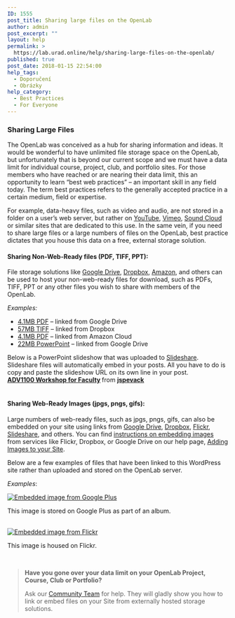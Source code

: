 ```yaml
---
ID: 1555
post_title: Sharing large files on the OpenLab
author: admin
post_excerpt: ""
layout: help
permalink: >
  https://lab.urad.online/help/sharing-large-files-on-the-openlab/
published: true
post_date: 2018-01-15 22:54:00
help_tags:
  - Doporučení
  - Obrázky
help_category:
  - Best Practices
  - For Everyone
---
```

<h3>Sharing Large Files</h3>
The OpenLab was conceived as a hub for sharing information and ideas. It would be wonderful to have unlimited file storage space on the OpenLab, but unfortunately that is beyond our current scope and we must have a data limit for individual course, project, club, and portfolio sites. For those members who have reached or are nearing their data limit, this an opportunity to learn “best web practices” – an important skill in any field today. The term best practices refers to the generally accepted practice in a certain medium, field or expertise.

For example, data-heavy files, such as video and audio, are not stored in a folder on a user’s web server, but rather on <a href="https://www.youtube.com/" target="_blank" rel="noopener">YouTube</a>, <a href="http://vimeo.com/" target="_blank" rel="noopener">Vimeo</a>, <a href="https://soundcloud.com/" target="_blank" rel="noopener">Sound Cloud</a> or similar sites that are dedicated to this use. In the same vein, if you need to share large files or a large numbers of files on the OpenLab, best practice dictates that you house this data on a free, external storage solution.
<h4>Sharing Non-Web-Ready files (PDF, TIFF, PPT):</h4>
File storage solutions like <a href="https://drive.google.com" target="_blank" rel="noopener">Google Drive</a>, <a href="https://www.dropbox.com" target="_blank" rel="noopener">Dropbox</a>, <a href="http://www.amazon.com/gp/feature.html?ie=UTF8&amp;docId=1000796931&amp;ref_=cd_lm_rd_fp" target="_blank" rel="noopener">Amazon</a>, and others can be used to host your non-web-ready files for download, such as PDFs, TIFF, PPT or any other files you wish to share with members of the OpenLab.

<em>Examples:</em>
<ul>
 	<li><a href="https://docs.google.com/file/d/0B2BzHDK_6plWM2FzdWRpT0ZGck0/edit?usp=sharing" target="_blank" rel="noopener">4.1MB PDF</a> – linked from Google Drive</li>
 	<li><a href="http://dl.dropbox.com/u/2843907/120503EFrossard_MGrns_JSpvk_1819.tif" target="_blank" rel="noopener">57MB TIFF</a> – linked from Dropbox</li>
 	<li><a href="https://www.amazon.com/clouddrive/share?s=eg6lqxQpQoshzJOvC9PN-8" target="_blank" rel="noopener">4.1MB PDF</a> – linked from Amazon Cloud</li>
 	<li><a href="https://docs.google.com/file/d/0B2BzHDK_6plWaHVIamtuSVBUcjA/edit?usp=sharing" target="_blank" rel="noopener">22MB PowerPoint</a> – linked from Google Drive</li>
</ul>
Below is a PowerPoint slideshow that was uploaded to <a href="http://www.slideshare.net/?ss">Slideshare</a>. Slideshare files will automatically embed in your posts. All you have to do is copy and paste the slideshow URL on its own line in your post.

 
<div><strong> <a title="ADV1100 Workshop for Faculty" href="https://www.slideshare.net/jspevack/adv1100workshop-v2" target="_blank" rel="noopener">ADV1100 Workshop for Faculty</a> </strong> from <strong><a href="https://www.slideshare.net/jspevack" target="_blank" rel="noopener">jspevack</a></strong></div>
&nbsp;
<h4>Sharing Web-Ready Images (jpgs, pngs, gifs):</h4>
Large numbers of web-ready files, such as jpgs, pngs, gifs, can also be embedded on your site using links from <a href="https://drive.google.com" target="_blank" rel="noopener">Google Drive</a>, <a href="https://www.dropbox.com" target="_blank" rel="noopener">Dropbox</a>, <a href="http://www.flickr.com/" target="_blank" rel="noopener">Flickr</a>, <a href="http://www.slideshare.net/" target="_blank" rel="noopener">Slideshare</a>, and others. You can find <a href="https://openlab.citytech.cuny.edu/blog/help/adding-images-to-your-site#embedding">instructions on embedding images</a> from services like Flickr, Dropbox, or Google Drive on our help page, <a href="https://openlab.citytech.cuny.edu/blog/help/adding-images-to-your-site/">Adding Images to your Site</a>.

Below are a few examples of files that have been linked to this WordPress site rather than uploaded and stored on the OpenLab server.

<em>Examples</em>:
<div class="wp-caption alignnone"><a href="https://lh5.googleusercontent.com/-51uzmWEddc8/ToiNn4wWFiI/AAAAAAAADWI/12jEbbdiyuo/s717/IMG_0641.JPG"><img class=" " src="https://lh5.googleusercontent.com/-51uzmWEddc8/ToiNn4wWFiI/AAAAAAAADWI/12jEbbdiyuo/s717/IMG_0641.JPG" alt="Embedded image from Google Plus" /></a>
<p class="wp-caption-text">This image is stored on Google Plus as part of an album.</p>

</div>
&nbsp;
<div class="wp-caption alignnone"><a href="http://farm4.staticflickr.com/3768/9234083747_0b624f4015_z_d.jpg"><img class=" " src="http://farm4.staticflickr.com/3768/9234083747_0b624f4015_z_d.jpg" alt="Embedded image from Flickr" /></a>
<p class="wp-caption-text">This image is housed on Flickr.</p>

</div>
&nbsp;
<blockquote><strong>Have you gone over your data limit on your OpenLab Project, Course, Club or Portfolio?</strong>

Ask our <a href="https://openlab.citytech.cuny.edu/blog/help/contact-us/" target="_blank" rel="noopener">Community Team</a> for help. They will gladly show you how to link or embed files on your Site from externally hosted storage solutions.</blockquote>
